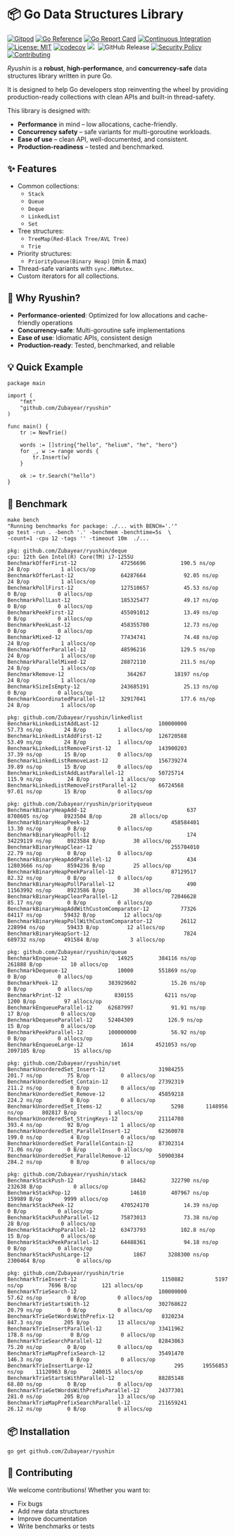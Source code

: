 # 📦 Go Data Structures Library
[![Gitpod](https://img.shields.io/badge/Gitpod-Ready--to--Code-blue?logo=gitpod&style=flat-square)](https://gitpod.io/#https://github.com/Zubayear/ryushin)
[![Go Reference](https://pkg.go.dev/badge/github.com/Zubayear/ryushin.svg)](https://pkg.go.dev/github.com/Zubayear/ryushin)
[![Go Report Card](https://goreportcard.com/badge/github.com/Zubayear/ryushin)](https://goreportcard.com/report/github.com/Zubayear/ryushin)
[![Continuous Integration](https://github.com/Zubayear/ryushin/actions/workflows/ci.yml/badge.svg)](https://github.com/Zubayear/ryushin/actions/workflows/ci.yml)
[![License: MIT](https://img.shields.io/badge/License-MIT-yellow.svg)](LICENSE)
[![codecov](https://codecov.io/gh/Zubayear/ryushin/branch/main/graph/badge.svg)](https://codecov.io/gh/Zubayear/ryushin)
![](https://img.shields.io/github/repo-size/Zubayear/ryushin.svg?label=Repo%20size&style=flat-square)&nbsp;
![GitHub Release](https://img.shields.io/github/v/release/Zubayear/ryushin)
[![Security Policy](https://img.shields.io/badge/security-policy-blue.svg)](./SECURITY.md)
[![Contributing](https://img.shields.io/badge/contributing-guide-brightgreen.svg)](./CONTRIBUTING.md)

*Ryushin* is a **robust**, **high-performance**, and **concurrency-safe** data structures library written in pure Go.

It is designed to help Go developers stop reinventing the wheel by providing production-ready collections with clean APIs and built-in thread-safety.

This library is designed with:
- **Performance** in mind – low allocations, cache-friendly.
- **Concurrency safety** – safe variants for multi-goroutine workloads.
- **Ease of use** – clean API, well-documented, and consistent.
- **Production-readiness** – tested and benchmarked.

## ✨ Features
- Common collections:
  - `Stack`
  - `Queue`
  - `Deque`
  - `LinkedList`
  - `Set`
- Tree structures:
  - `TreeMap(Red-Black Tree/AVL Tree)`
  - `Trie`
- Priority structures:
  - `PriorityQueue(Binary Heap)` (min & max)
- Thread-safe variants with `sync.RWMutex`.
- Custom iterators for all collections.

## 🚀 Why Ryushin?
- **Performance-oriented**: Optimized for low allocations and cache-friendly operations
- **Concurrency-safe**: Multi-goroutine safe implementations
- **Ease of use**: Idiomatic APIs, consistent design
- **Production-ready**: Tested, benchmarked, and reliable

## 💡 Quick Example
```
package main

import (
    "fmt"
    "github.com/Zubayear/ryushin"
)

func main() {
    tr := NewTrie()

	words := []string{"hello", "helium", "he", "hero"}
	for _, w := range words {
		tr.Insert(w)
	}
	
	ok := tr.Search("hello")
}
```

## 💪 Benchmark
```
make bench
"Running benchmarks for package: ./... with BENCH='.'"
go test -run . -bench '.' -benchmem -benchtime=5s  \
-count=1 -cpu 12 -tags '' -timeout 10m  ./...

pkg: github.com/Zubayear/ryushin/deque
cpu: 12th Gen Intel(R) Core(TM) i7-1255U
BenchmarkOfferFirst-12             	47256696	       190.5 ns/op	      24 B/op	       1 allocs/op
BenchmarkOfferLast-12              	64287664	        92.05 ns/op	      24 B/op	       1 allocs/op
BenchmarkPollFirst-12              	127510657	        45.53 ns/op	       0 B/op	       0 allocs/op
BenchmarkPollLast-12               	185325477	        49.17 ns/op	       0 B/op	       0 allocs/op
BenchmarkPeekFirst-12              	455091012	        13.49 ns/op	       0 B/op	       0 allocs/op
BenchmarkPeekLast-12               	458355780	        12.73 ns/op	       0 B/op	       0 allocs/op
BenchmarkMixed-12                  	77434741	        74.48 ns/op	      24 B/op	       1 allocs/op
BenchmarkOfferParallel-12          	48596216	       129.5 ns/op	      24 B/op	       1 allocs/op
BenchmarkParallelMixed-12          	28872110	       211.5 ns/op	      24 B/op	       1 allocs/op
BenchmarkRemove-12                 	  364267	     18197 ns/op	      24 B/op	       1 allocs/op
BenchmarkSizeIsEmpty-12            	243685191	        25.13 ns/op	       0 B/op	       0 allocs/op
BenchmarkCoordinatedParallel-12    	32917041	       177.6 ns/op	      24 B/op	       1 allocs/op

pkg: github.com/Zubayear/ryushin/linkedlist
BenchmarkLinkedListAddLast-12                	100000000	        57.73 ns/op	      24 B/op	       1 allocs/op
BenchmarkLinkedListAddFirst-12               	126720588	        53.49 ns/op	      24 B/op	       1 allocs/op
BenchmarkLinkedListRemoveFirst-12            	143900203	        37.39 ns/op	      15 B/op	       0 allocs/op
BenchmarkLinkedListRemoveLast-12             	156739274	        39.89 ns/op	      15 B/op	       0 allocs/op
BenchmarkLinkedListAddLastParallel-12        	50725714	       115.9 ns/op	      24 B/op	       1 allocs/op
BenchmarkLinkedListRemoveFirstParallel-12    	66724568	        97.01 ns/op	      15 B/op	       0 allocs/op

pkg: github.com/Zubayear/ryushin/priorityqueue
BenchmarkBinaryHeapAdd-12                         	     637	   8708605 ns/op	 8923504 B/op	      28 allocs/op
BenchmarkBinaryHeapPeek-12                        	458584401	        13.30 ns/op	       0 B/op	       0 allocs/op
BenchmarkBinaryHeapPoll-12                        	     174	  34229119 ns/op	 8923584 B/op	      30 allocs/op
BenchmarkBinaryHeapClear-12                       	255704010	        22.79 ns/op	       0 B/op	       0 allocs/op
BenchmarkBinaryHeapAddParallel-12                 	     434	  12803666 ns/op	 8594236 B/op	      25 allocs/op
BenchmarkBinaryHeapPeekParallel-12                	87129517	        82.32 ns/op	       0 B/op	       0 allocs/op
BenchmarkBinaryHeapPollParallel-12                	     490	  11563992 ns/op	 8923586 B/op	      30 allocs/op
BenchmarkBinaryHeapClearParallel-12               	72046628	        85.17 ns/op	       0 B/op	       0 allocs/op
BenchmarkBinaryHeapAddWithCustomComparator-12     	   77326	     84117 ns/op	   59432 B/op	      12 allocs/op
BenchmarkBinaryHeapPollWithCustomComparator-12    	   26112	    228994 ns/op	   59433 B/op	      12 allocs/op
BenchmarkBinaryHeapSort-12                        	    7824	    689732 ns/op	  491584 B/op	       3 allocs/op

pkg: github.com/Zubayear/ryushin/queue
BenchmarkEnqueue-12            	   14925	    384116 ns/op	  261888 B/op	      10 allocs/op
BenchmarkDequeue-12            	   10000	    551869 ns/op	       0 B/op	       0 allocs/op
BenchmarkPeek-12               	383929602	        15.26 ns/op	       0 B/op	       0 allocs/op
BenchmarkPrint-12              	  830155	      6211 ns/op	    1200 B/op	      97 allocs/op
BenchmarkEnqueueParallel-12    	62687997	        91.91 ns/op	      17 B/op	       0 allocs/op
BenchmarkDequeueParallel-12    	52404309	       126.9 ns/op	      15 B/op	       0 allocs/op
BenchmarkPeekParallel-12       	100000000	        56.92 ns/op	       0 B/op	       0 allocs/op
BenchmarkEnqueueLarge-12       	    1614	   4521053 ns/op	 2097105 B/op	      15 allocs/op

pkg: github.com/Zubayear/ryushin/set
BenchmarkUnorderedSet_Insert-12             	31984255	       201.7 ns/op	      75 B/op	       0 allocs/op
BenchmarkUnorderedSet_Contain-12            	27392319	       211.2 ns/op	       0 B/op	       0 allocs/op
BenchmarkUnorderedSet_Remove-12             	45859218	       224.2 ns/op	       0 B/op	       0 allocs/op
BenchmarkUnorderedSet_Items-12              	    5298	   1148956 ns/op	  802817 B/op	       1 allocs/op
BenchmarkUnorderedSet_StringKeys-12         	21114708	       393.4 ns/op	      92 B/op	       1 allocs/op
BenchmarkUnorderedSet_ParallelInsert-12     	62360078	       199.0 ns/op	       4 B/op	       0 allocs/op
BenchmarkUnorderedSet_ParallelContain-12    	87302314	        71.06 ns/op	       0 B/op	       0 allocs/op
BenchmarkUnorderedSet_ParallelRemove-12     	50900384	       284.2 ns/op	       0 B/op	       0 allocs/op

pkg: github.com/Zubayear/ryushin/stack
BenchmarkStackPush-12            	   18462	    322790 ns/op	  232638 B/op	       0 allocs/op
BenchmarkStackPop-12             	   14610	    407967 ns/op	  159989 B/op	    9999 allocs/op
BenchmarkStackPeek-12            	470524170	        14.39 ns/op	       0 B/op	       0 allocs/op
BenchmarkStackPushParallel-12    	75873013	        73.38 ns/op	      28 B/op	       0 allocs/op
BenchmarkStackPopParallel-12     	63473793	       102.8 ns/op	      15 B/op	       0 allocs/op
BenchmarkStackPeekParallel-12    	64488361	        94.18 ns/op	       0 B/op	       0 allocs/op
BenchmarkStackPushLarge-12       	    1867	   3288300 ns/op	 2300464 B/op	       0 allocs/op

pkg: github.com/Zubayear/ryushin/trie
BenchmarkTrieInsert-12                        	 1150882	      5197 ns/op	    7696 B/op	     121 allocs/op
BenchmarkTrieSearch-12                        	100000000	        57.62 ns/op	       0 B/op	       0 allocs/op
BenchmarkTrieStartsWith-12                    	302768622	        20.79 ns/op	       0 B/op	       0 allocs/op
BenchmarkTrieGetWordsWithPrefix-12            	 8320234	       847.3 ns/op	     205 B/op	      13 allocs/op
BenchmarkTrieInsertParallel-12                	33411962	       178.8 ns/op	       0 B/op	       0 allocs/op
BenchmarkTrieSearchParallel-12                	82843863	        75.20 ns/op	       0 B/op	       0 allocs/op
BenchmarkTrieMapPrefixSearch-12               	35491470	       146.3 ns/op	       0 B/op	       0 allocs/op
BenchmarkTrieInsertLarge-12                   	     295	  19556853 ns/op	11120963 B/op	  240015 allocs/op
BenchmarkTrieStartsWithParallel-12            	88285148	        68.80 ns/op	       0 B/op	       0 allocs/op
BenchmarkTrieGetWordsWithPrefixParallel-12    	24377301	       281.0 ns/op	     205 B/op	      13 allocs/op
BenchmarkTrieMapPrefixSearchParallel-12       	211659241	        26.12 ns/op	       0 B/op	       0 allocs/op
```

## 📦 Installation
```
go get github.com/Zubayear/ryushin
```

## 🤝 Contributing
We welcome contributions! Whether you want to:
- Fix bugs
- Add new data structures
- Improve documentation
- Write benchmarks or tests
